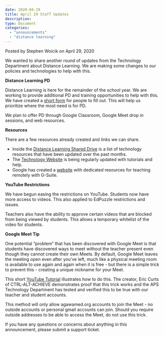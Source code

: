 ```yaml
---
date: 2020-04-29
title: April 29 Staff Updates
description:
type: Document
categories:
  - "announcements"
  - "distance learning"
---
```

Posted by Stephen Woicik on April 29, 2020

We wanted to share another round of updates from the Technology Department about Distance Learning. We are making some changes to our policies and technologies to help with this. 

**Distance Learning PD**

Distance Learning is here for the remainder of the school year. We are working to provide additional PD and training opportunities to help with this. We have created a [short form](https://forms.gle/TnC2nqQYUzZ25D6GA) for people to fill out. This will help us prioritize where the most need is for PD. 

We plan to offer PD through Google Classroom, Google Meet drop in sessions, and web resources.

**Resources**

There are a few resources already created and links we can share. 
- Inside the [Distance Learning Shared Drive](https://drive.google.com/drive/folders/1Uhg8YJyQlmkmZpjCwaaq8uIh5lLceRjV) is a list of technology resources that have been updated over the past months. 
- The [Technology Website](https://tech.agawamed.org/) is being regularly updated with tutorials and help. 
- Google has created a [website](https://teachfromhome.google/intl/en/) with dedicated resources for teaching remotely with G-Suite.

**YouTube Restrictions**

We have begun easing the restrictions on YouTube. Students now have more access to videos. This also applied to EdPuzzle restrictions and issues. 

Teachers also have the ability to approve certain videos that are blocked from being viewed by students. This allows a temporary whitelist of the video for students. 

**Google Meet Tip**

One potential “problem” that has been discovered with Google Meet is that students have discovered ways to meet without the teacher present even though they cannot create their own Meets. By default, Google Meet leaves the meeting open even after you’ve left, much like a physical meeting room is available to use again and again when it is free - but there is a simple trick to prevent this - creating a unique nickname for your Meet.

This short [YouTube Tutorial](https://youtu.be/Ylx_DR0CRGM) illustrates how to do this. The creator, Eric Curts of CTRL-ALT-ACHIEVE demonstrates proof that this trick works and the APS Technology Department has tested and verified this to be true with our teacher and student accounts.

This method will only allow agawamed.org accounts to join the Meet - no outside accounts or personal gmail accounts can join. Should you require outside addresses to be able to access the Meet, do not use this trick. 

If you have any questions or concerns about anything in this announcement, please submit a support ticket.
